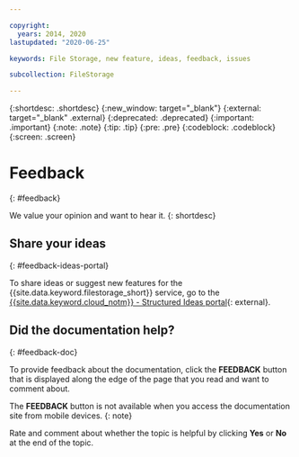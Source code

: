 ```yaml
---

copyright:
  years: 2014, 2020
lastupdated: "2020-06-25"

keywords: File Storage, new feature, ideas, feedback, issues

subcollection: FileStorage

---
```

{:shortdesc: .shortdesc}
{:new_window: target="_blank"}
{:external: target="_blank" .external}
{:deprecated: .deprecated}
{:important: .important}
{:note: .note}
{:tip: .tip}
{:pre: .pre}
{:codeblock: .codeblock}
{:screen: .screen}

# Feedback
{: #feedback}

We value your opinion and want to hear it.
{: shortdesc}

## Share your ideas
{: #feedback-ideas-portal}

To share ideas or suggest new features for the {{site.data.keyword.filestorage_short}} service, go to the [{{site.data.keyword.cloud_notm}} - Structured Ideas portal](http://ibm.biz/cloudideas){: external}.

## Did the documentation help?
{: #feedback-doc}

To provide feedback about the documentation, click the **FEEDBACK** button that is displayed along the edge of the page that you read and want to comment about.

The **FEEDBACK** button is not available when you access the documentation site from mobile devices.
{: note}

Rate and comment about whether the topic is helpful by clicking **Yes** or **No** at the end of the topic.
